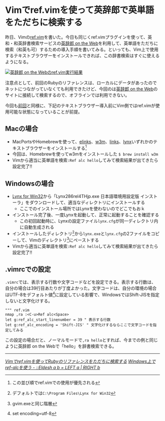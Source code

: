 # <span>Vimでref.vimを使って</span><span>英辞郎で英単語をただちに検索する</span>

昨日、Vimの[ref.vim](/2011/04/26/vim-ref-plugin-ruby-reference-search-tool-refe2)を書いた。今日も同じくref.vimプラグインを使って、英和・和英辞書検索サービスの[英辞郎 on the Web](http://www.alc.co.jp/)を利用して、英単語をただちに検索（和英も可）するための導入手順を書いてみる。といっても、Vim上で使用するテキストブラウザーをインストールできれば、この辞書検索はすぐに使えるようになる。

[![英辞郎 on the Webのref.vim実行結果](/assets/2011/04/27/vim-ref-plugin-alc-eijiro-english-dictionary-search-01.png)](/assets/2011/04/27/vim-ref-plugin-alc-eijiro-english-dictionary-search-01.png)

注意点として、前回のRubyのリファレンスは、ローカルにデータがあったのでネットにつながっていなくても利用できたけど、今回のは[英辞郎 on the Web](http://www.alc.co.jp/)のサイトに接続して検索するので、オフラインでは利用できない。

今回も[前回](/2011/04/26/vim-ref-plugin-ruby-reference-search-tool-refe2)と同様に、下記のテキストブラウザー導入前にVim側ではref.vimが使用可能な状態になっていることが前提。

<!-- READMORE -->


## Macの場合

- MacPortsやHomebrewを使って、[elinks](http://ja.wikipedia.org/wiki/ELinks)、[w3m](http://ja.wikipedia.org/wiki/W3m)、[links](http://ja.wikipedia.org/wiki/Links)、[lynx](http://ja.wikipedia.org/wiki/Lynx_(%E3%82%A6%E3%82%A7%E3%83%96%E3%83%96%E3%83%A9%E3%82%A6%E3%82%B6))いずれかのテキストブラウザーをインストールする[^1]
- 今回は、Homebrewを使ってw3mをインストールした `$ brew install w3m`
- Vimから適当に英単語を検索`:Ref alc hello`してみて検索結果が出てきたら設定完了!!

## Windowsの場合
- [Lynx for Win32](http://lynx-win32-pata.sourceforge.jp/index-ja.html)から「Lynx286rel4THjp.exe 日本語環境用設定版 インストーラ」をダウンロードして、適当なディレクトリにインストールする
    - ここでのインストール場所ではLynxを使わないのでどこでもおｋ
- インストール完了後、一度Lynxを起動して、正常に起動することを確認する
    - この初回起動時に、Lynxの設定ファイル`lynx.cfg`が同一ディレクトリ内に自動生成される
- インストールしたディレクトリ[^2]から`lynx.exe`と`lynx.cfg`の2ファイルをコピーして、Vimのディレクトリ[^3]にペーストする
- Vimから適当に英単語を検索`:Ref alc hello`してみて検索結果が出てきたら設定完了!!


## .vimrcでの設定

`.vimrc`では、表示する行数や文字コードなどを設定できる。表示する行数は、自分の場合は39行目あたりが丁度よかった。文字コードは、自分の環境の場合はUTF-8をデフォルト値[^4]に設定している影響で、WindowsではShift-JISを指定しないと文字化けする。

~~~ vim
""" ref.vim
nmap ,ra :<C-u>Ref alc<Space>
let g:ref_alc_start_linenumber = 39 " 表示する行数
let g:ref_alc_encoding = 'Shift-JIS' " 文字化けするならここで文字コードを指定してみる
~~~

この設定の場合だと、ノーマルモードで`,ra hello`とすれば、今までの例と同じように英辞郎 on the Webで「hello」を辞書検索できる。

* * *

<cite>[Vimでref.vimを使ってRubyのリファレンスをただちに検索する](/2011/04/26/vim-ref-plugin-ruby-reference-search-tool-refe2)</cite>
<cite>[Windows上でref-alcを使う - ::Eldesh a b = LEFT a | RIGHT b](http://d.hatena.ne.jp/eldesh/20101126/1290732900)</cite>

[^1]: この並び順でref.vimでの使用が優先される
[^2]: デフォルトでは`C:\Program Files\Lynx for Win32`
[^3]: gvim.exeと同じ階層
[^4]: set encoding=utf-8

